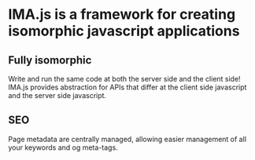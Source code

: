 # IMA.js is a framework for creating isomorphic javascript applications

## Fully isomorphic

Write and run the same code at both the server side and the client side! IMA.js provides abstraction for APIs that differ at the client side javascript and the server side javascript.

## SEO

Page metadata are centrally managed, allowing easier management of all your keywords and og meta-tags.
